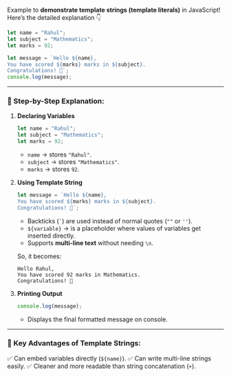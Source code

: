 Example to **demonstrate template strings (template literals)** in JavaScript!
Here’s the detailed explanation 👇

```javascript
let name = "Rahul";
let subject = "Mathematics";
let marks = 92;

let message = `Hello ${name}, 
You have scored ${marks} marks in ${subject}.
Congratulations! 🎉`;
console.log(message);
```

---

### 🔹 Step-by-Step Explanation:

1. **Declaring Variables**

   ```javascript
   let name = "Rahul";
   let subject = "Mathematics";
   let marks = 92;
   ```

   * `name` → stores `"Rahul"`.
   * `subject` → stores `"Mathematics"`.
   * `marks` → stores `92`.

2. **Using Template String**

   ```javascript
   let message = `Hello ${name}, 
   You have scored ${marks} marks in ${subject}.
   Congratulations! 🎉`;
   ```

   * Backticks (`` ` ``) are used instead of normal quotes (`""` or `''`).
   * `${variable}` → is a placeholder where values of variables get inserted directly.
   * Supports **multi-line text** without needing `\n`.

   So, it becomes:

   ```
   Hello Rahul, 
   You have scored 92 marks in Mathematics.
   Congratulations! 🎉
   ```

3. **Printing Output**

   ```javascript
   console.log(message);
   ```

   * Displays the final formatted message on console.

---

### 🔹 Key Advantages of Template Strings:

✅ Can embed variables directly (`${name}`).
✅ Can write multi-line strings easily.
✅ Cleaner and more readable than string concatenation (`+`).
